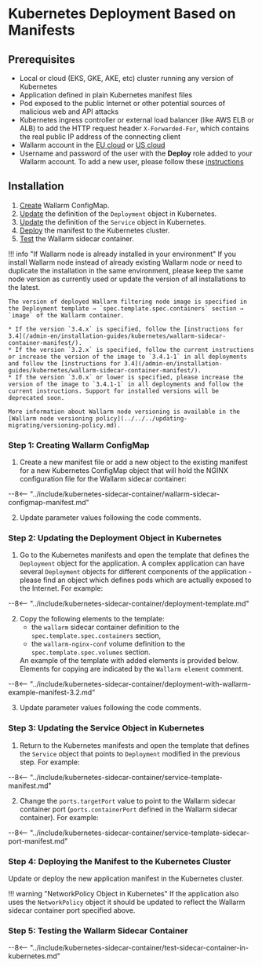 # Kubernetes Deployment Based on Manifests

## Prerequisites

* Local or cloud (EKS, GKE, AKE, etc) cluster running any version of Kubernetes
* Application defined in plain Kubernetes manifest files
* Pod exposed to the public Internet or other potential sources of malicious web and API attacks
* Kubernetes ingress controller or external load balancer (like AWS ELB or ALB) to add the HTTP request header `X-Forwarded-For`, which contains the real public IP address of the connecting client
* Wallarm account in the [EU cloud](https://my.wallarm.com/) or [US cloud](https://us1.my.wallarm.com/)
* Username and password of the user with the **Deploy** role added to your Wallarm account. To add a new user, please follow these [instructions](../../../user-guides/settings/users.md#create-a-user)

## Installation

1. [Create](#step-1-creating-wallarm-configmap) Wallarm ConfigMap.
3. [Update](#step-2-updating-the-deployment-object-in-kubernetes) the definition of the `Deployment` object in Kubernetes.
4. [Update](#step-3-updating-the-service-object-in-kubernetes) the definition of the `Service` object in Kubernetes.
5. [Deploy](#step-4-deploying-the-manifest-to-the-kubernetes-cluster) the manifest to the Kubernetes cluster.
6. [Test](#step-5-testing-the-wallarm-sidecar-container) the Wallarm sidecar container.

!!! info "If Wallarm node is already installed in your environment"
    If you install Wallarm node instead of already existing Wallarm node or need to duplicate the installation in the same environment, please keep the same node version as currently used or update the version of all installations to the latest.

    The version of deployed Wallarm filtering node image is specified in the Deployment template → `spec.template.spec.containers` section → `image` of the Wallarm container.

    * If the version `3.4.x` is specified, follow the [instructions for 3.4](/admin-en/installation-guides/kubernetes/wallarm-sidecar-container-manifest/).
    * If the version `3.2.x` is specified, follow the current instructions or increase the version of the image to `3.4.1-1` in all deployments and follow the [instructions for 3.4](/admin-en/installation-guides/kubernetes/wallarm-sidecar-container-manifest/).
    * If the version `3.0.x` or lower is specified, please increase the version of the image to `3.4.1-1` in all deployments and follow the current instructions. Support for installed versions will be deprecated soon.

    More information about Wallarm node versioning is available in the [Wallarm node versioning policy](../../../updating-migrating/versioning-policy.md).

### Step 1: Creating Wallarm ConfigMap

<ol start="1"><li>Create a new manifest file or add a new object to the existing manifest for a new Kubernetes ConfigMap object that will hold the NGINX configuration file for the Wallarm sidecar container:</li></ol>

--8<-- "../include/kubernetes-sidecar-container/wallarm-sidecar-configmap-manifest.md"

<ol start="2"><li>Update parameter values following the code comments.</li></ol>

### Step 2: Updating the Deployment Object in Kubernetes

<ol start="1"><li>Go to the Kubernetes manifests and open the template that defines the <code>Deployment</code> object for the application. A complex application can have several <code>Deployment</code> objects for different components of the application - please find an object which defines pods which are actually exposed to the Internet. For example:</li></ol>

--8<-- "../include/kubernetes-sidecar-container/deployment-template.md"

<ol start="2"><li>Copy the following elements to the template:<ul><li>the <code>wallarm</code> sidecar container definition to the <code>spec.template.spec.containers</code> section,</li><li>the <code>wallarm-nginx-conf</code> volume definition to the <code>spec.template.spec.volumes</code> section.</li></ul>An example of the template with added elements is provided below. Elements for copying are indicated by the <code>Wallarm element</code> comment.</li></li></ol>

--8<-- "../include/kubernetes-sidecar-container/deployment-with-wallarm-example-manifest-3.2.md"

<ol start="3"><li>Update parameter values following the code comments.</li></ol>

### Step 3: Updating the Service Object in Kubernetes

<ol start="1"><li>Return to the Kubernetes manifests and open the template that defines the <code>Service</code> object that points to <code>Deployment</code> modified in the previous step. For example:</li></ol>

--8<-- "../include/kubernetes-sidecar-container/service-template-manifest.md"

<ol start="2"><li>Change the <code>ports.targetPort</code> value to point to the Wallarm sidecar container port (<code>ports.containerPort</code> defined in the Wallarm sidecar container). For example:</li></ol>

--8<-- "../include/kubernetes-sidecar-container/service-template-sidecar-port-manifest.md"

### Step 4: Deploying the Manifest to the Kubernetes Cluster

Update or deploy the new application manifest in the Kubernetes cluster.

!!! warning "NetworkPolicy Object in Kubernetes"
    If the application also uses the `NetworkPolicy` object it should be updated to reflect the Wallarm sidecar container port specified above.

### Step 5: Testing the Wallarm Sidecar Container

--8<-- "../include/kubernetes-sidecar-container/test-sidecar-container-in-kubernetes.md"